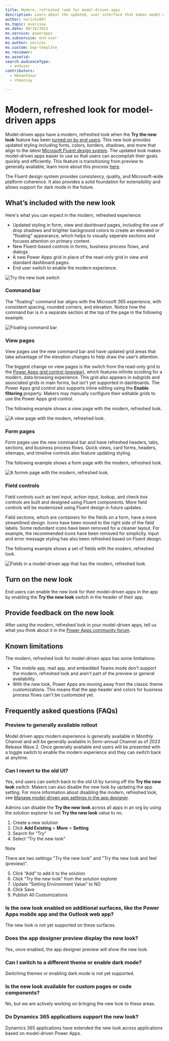 ```yaml
---
title: Modern, refreshed look for model-driven apps
description: Learn about the updated, user interface that makes model-driven apps easier to use.
author: sericks007
ms.topic: overview
ms.date: 08/18/2023
ms.service: powerapps
ms.subservice: end-user
ms.author: sericks
ms.custom: bap-template
ms.reviewer:
ms.assetid: 
search.audienceType: 
  - enduser
contributors:
  - HemantGaur
  - chmoncay

---
```


# Modern, refreshed look for model-driven apps

Model-driven apps have a modern, refreshed look when the **Try the new look** feature has been [turned on by end users](modern-fluent-design.md#turn-on-the-new-look). This new look provides updated styling including fonts, colors, borders, shadows, and more that align to the latest [Microsoft Fluent design system](https://react.fluentui.dev/?path=/docs/concepts-introduction--page). The updated look makes model-driven apps easier to use so that users can accomplish their goals quickly and efficiently. This feature is transitioning from preview to generally available, learn more about this process [here](modern-fluent-design.md#preview-to-generally-available-rollout). 

The Fluent design system provides consistency, quality, and Microsoft-wide platform coherence. It also provides a solid foundation for extensibility and allows support for dark mode in the future. 

## What’s included with the new look
Here's what you can expect in the modern, refreshed experience:

- Updated styling in form, view and dashboard pages, including the use of drop shadows and brighter background colors to create an elevated or "floating" appearance, which helps to visually seperate sections and focuses attention on primary content.
- New Fluent-based controls in forms, business process flows, and dialogs.
- A new Power Apps grid in place of the read-only grid in view and standard dashboard pages.
- End user switch to enable the modern experience.

![Try the new look switch](media/modern-try-toggle.png)

### Command bar
The "floating" command bar aligns with the Microsoft 365 experience, with consistent spacing, rounded corners, and elevation. Notice how the command bar is in a separate section at the top of the page in the following example.

![Floating command bar](media/modern-command-bar.png)

### View pages
View pages use the new command bar and have updated grid areas that take advantage of the elevation changes to help draw the user’s attention. 

The biggest change on view pages is the switch from the read-only grid to the [Power Apps grid control (preview)](../maker/model-driven-apps/the-power-apps-grid-control.md), which features infinite scrolling for a modern, data browsing experience. This grid also appears in subgrids and associated grids in main forms, but isn't yet supported in dashboards. The Power Apps grid control also supports inline editing using the **Enable filtering** property. Makers may manually configure their editable grids to use the Power Apps grid control. 

The following example shows a view page with the modern, refreshed look.

![A view page with the modern, refreshed look.](media/modern-view-page.png)

### Form pages
Form pages use the new command bar and have refreshed headers, tabs, sections, and business process flows. Quick views, card forms, headers, sitemaps, and timeline controls also feature updating styling.

The following example shows a form page with the modern, refreshed look.

![A formm page with the modern, refreshed look.](media/modern-form-page.png)

### Field controls
Field controls such as text input, action input, lookup, and check box controls are built and designed using Fluent components. More field controls will be modernized using Fluent design in future updates.

Field sections, which are containers for the fields on a form, have a more streamlined design. Icons have been moved to the right side of the field labels. Some redundant icons have been removed for a cleaner layout. For example, the recommended icons have been removed for simplicity. Input and error message styling has also been refreshed based on Fluent design. 

The following example shows a set of fields with the modern, refreshed look.

![Fields in a model-driven app that has the modern, refreshed look.](media/modern-fields.png)

## Turn on the new look
End users can enable the new look for their model-driven apps in the app by enabling the **Try the new look** switch in the header of their app.

## Provide feedback on the new look
After using the modern, refreshed look in your model-driven apps, tell us what you think about it in the [Power Apps community forum](https://go.microsoft.com/fwlink/?linkid=2221574).

## Known limitations
The modern, refreshed look for model-driven apps has some limitations:

- The mobile app, mail app, and embedded Teams mode don't support the modern, refreshed look and aren't part of the preview or general availability.
- With the new look, Power Apps are moving away from the classic theme customizations. This means that the app header and colors for business process flows can't be customized yet.

## Frequently asked questions (FAQs)

### Preview to generally available rollout
Model driven apps modern experience is generally available in Monthly Channel and will be generally available in Semi-annual Channel as of 2023 Release Wave 2. Once generally available end users will be presented with a toggle switch to enable the modern experience and they can switch back at anytime.

### Can I revert to the old UI?
Yes, end users can switch back to the old UI by turning off the **Try the new look** switch.  Makers can also disable the new look by updating the app setting.
For more information about disabling the modern, refreshed look, see [Manage model-driven app settings in the app designer](https://review.learn.microsoft.com/en-us/power-apps/maker/model-driven-apps/app-properties#features). 

Admins can disable the **Try the new look** across all apps in an org by using the solution explorer to set **Try the new look** value to no.

1. Create a new solution
1. Click **Add Existing** > **More** > **Setting**
1. Search for “Try”
1. Select “Try the new look” 
> [!NOTE]
> There are two settings "Try the new look" and "Try the new look and feel (preview)".
5. Click “Add” to add it to the solution
1. Click “Try the new look” from the solution explorer
1. Update “Setting Environment Value” to NO
1. Click Save
1. Publish All Customizations

### Is the new look enabled on additional surfaces, like the Power Apps mobile app and the Outlook web app?
The new look is not yet supported on these surfaces.

### Does the app designer preview display the new look?
Yes, once enabled, the app designer preview will show the new look.

### Can I switch to a different theme or enable dark mode?
Switching themes or enabling dark mode is not yet supported.

### Is the new look available for custom pages or code components?
No, but we are actively working on bringing the new look to these areas.

### Do Dynamics 365 applications support the new look?
Dynamics 365 applications have extended the new look across applications based on model-driven Power Apps.
